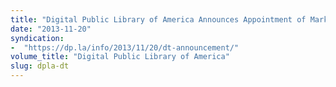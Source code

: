```yaml
---
title: "Digital Public Library of America Announces Appointment of Mark A. Matienzo as Director of Technology"
date: "2013-11-20"
syndication:
-  "https://dp.la/info/2013/11/20/dt-announcement/"
volume_title: "Digital Public Library of America"
slug: dpla-dt
---
```

